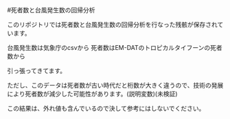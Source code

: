 #死者数と台風発生数の回帰分析

このリポジトリでは死者数と台風発生数の回帰分析を行なった残骸が保存されています。

台風発生数は気象庁のcsvから
死者数はEM-DATのトロピカルタイフーンの死者数から

引っ張ってきてます。

ただし、このデータは死者数が古い時代だと桁数が大きく違うので、技術の発展により死者数が減少した可能性があります。(説明変数)(未検証)

この結果は、外れ値も含んでいるので決して参考にはしないでください。
